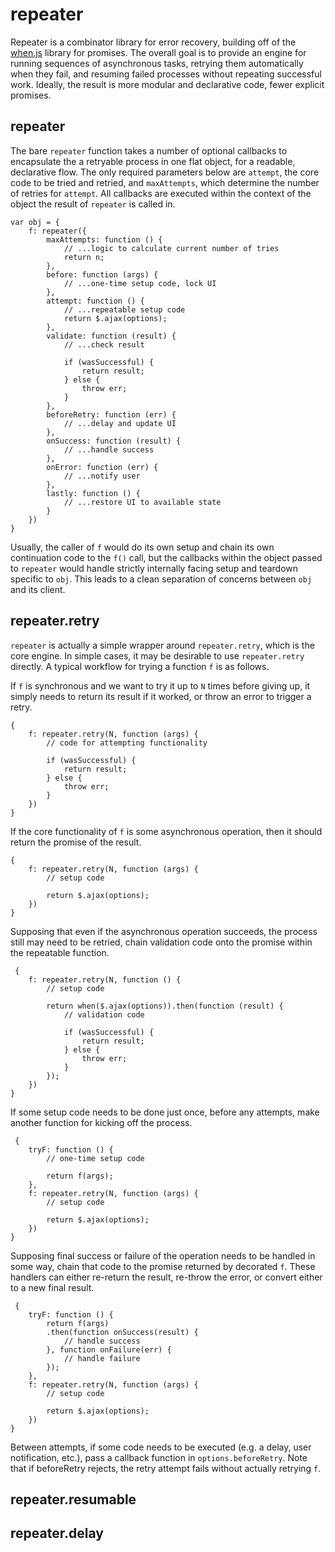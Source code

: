 repeater
========

Repeater is a combinator library for error recovery, building off of the [when.js](https://github.com/cujojs/when) library for promises. The overall goal is to provide an engine for running sequences of asynchronous tasks, retrying them automatically when they fail, and resuming failed processes without repeating successful work. Ideally, the result is more modular and declarative code, fewer explicit promises.

repeater
--------

The bare `repeater` function takes a number of optional callbacks to encapsulate the a retryable process in one flat object, for a readable, declarative flow. The only required parameters below are `attempt`, the core code to be tried and retried, and `maxAttempts`, which determine the number of retries for `attempt`. All callbacks are executed within the context of the object the result of `repeater` is called in.

    var obj = {
        f: repeater({
            maxAttempts: function () {
                // ...logic to calculate current number of tries
                return n;
            },
            before: function (args) {
                // ...one-time setup code, lock UI
            },
            attempt: function () {
                // ...repeatable setup code
                return $.ajax(options);
            },
            validate: function (result) {
                // ...check result

                if (wasSuccessful) {
                    return result;
                } else {
                    throw err;
                }
            },
            beforeRetry: function (err) {
                // ...delay and update UI
            },
            onSuccess: function (result) {
                // ...handle success
            },
            onError: function (err) {
                // ...notify user
            },
            lastly: function () {
                // ...restore UI to available state
            }
        })
    }

Usually, the caller of `f` would do its own setup and chain its own continuation code to the `f()` call, but the callbacks within the object passed to `repeater` would handle strictly internally facing setup and teardown specific to `obj`. This leads to a clean separation of concerns between `obj` and its client.

repeater.retry
--------------

`repeater` is actually a simple wrapper around `repeater.retry`, which is the core engine. In simple cases, it may be desirable to use `repeater.retry` directly. A typical workflow for trying a function `f` is as follows.

If `f` is synchronous and we want to try it up to `N` times before giving up, it simply needs to return its result if it worked, or throw an error to trigger a retry.

    {
    	f: repeater.retry(N, function (args) {
    		// code for attempting functionality
    		
    		if (wasSuccessful) {
    			return result;
    		} else {
    			throw err;
    		}
    	})
	}

 If the core functionality of `f` is some asynchronous operation, then it should return the promise of the result.

    {
    	f: repeater.retry(N, function (args) {
    		// setup code

    		return $.ajax(options);
    	})
	}

 Supposing that even if the asynchronous operation succeeds, the process still may need to be retried, chain validation code onto the promise within the repeatable function.

     {
    	f: repeater.retry(N, function () {
    		// setup code

    		return when($.ajax(options)).then(function (result) {
    			// validation code

    			if (wasSuccessful) {
    				return result;
    			} else {
    				throw err;
    			}
    		});
    	})
	}

 If some setup code needs to be done just once, before any attempts, make another function for kicking off the process.

     {
        tryF: function () {
        	// one-time setup code

        	return f(args);
    	},
    	f: repeater.retry(N, function (args) {
    		// setup code

    		return $.ajax(options);
    	})
	}

 Supposing final success or failure of the operation needs to be handled in some way, chain that code to the promise returned by decorated `f`. These handlers can either re-return the result, re-throw the error, or convert either to a new final result.

     {
        tryF: function () {
        	return f(args)
        	.then(function onSuccess(result) {
        		// handle success
        	}, function onFailure(err) {
        		// handle failure
        	});
    	},
    	f: repeater.retry(N, function (args) {
    		// setup code

    		return $.ajax(options);
    	})
	}

Between attempts, if some code needs to be executed (e.g. a delay, user notification, etc.), pass a callback function in `options.beforeRetry`. Note that if beforeRetry rejects, the retry attempt fails without actually retrying `f`.

repeater.resumable
------------------

repeater.delay
--------------
